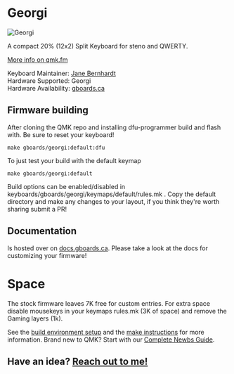 # Georgi

![Georgi](https://i.imgur.com/3kUpRrj.jpg)

A compact 20% (12x2) Split Keyboard for steno and QWERTY. 

[More info on qmk.fm](http://qmk.fm/georgi/)

Keyboard Maintainer: [Jane Bernhardt](https://github.com/germ)  
Hardware Supported: Georgi   
Hardware Availability: [gboards.ca](http://gboards.ca)  

## Firmware building
After cloning the QMK repo and installing dfu-programmer build and flash with. Be sure to reset your keyboard!

    make gboards/georgi:default:dfu

To just test your build with the default keymap
   
    make gboards/georgi:default

Build options can be enabled/disabled in keyboards/gboards/georgi/keymaps/default/rules.mk . Copy the default directory and make any changes to your layout, if you think they're worth sharing submit a PR!

## Documentation
Is hosted over on [docs.gboards.ca](http://docs.gboards.ca/). Please take a look at the docs for customizing your firmware!

# Space
The stock firmware leaves 7K free for custom entries. For extra space disable mousekeys in your keymaps rules.mk (3K of space) and remove the Gaming layers (1k). 

See the [build environment setup](https://docs.qmk.fm/#/getting_started_build_tools) and the [make instructions](https://docs.qmk.fm/#/getting_started_make_guide) for more information. Brand new to QMK? Start with our [Complete Newbs Guide](https://docs.qmk.fm/#/newbs).

## Have an idea?  [Reach out to me!](mailto:bernhardtjeremy@gmail.com)
